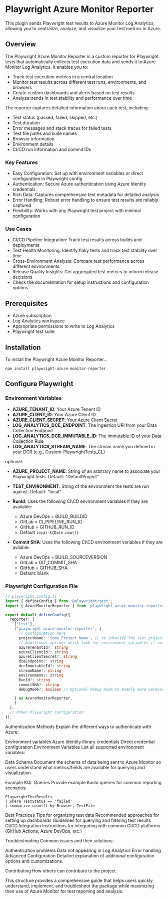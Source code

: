 # Playwright Azure Monitor Reporter

This plugin sends Playwright test results to Azure Monitor Log Analytics, allowing you to centralize, analyze, and visualize your test metrics in Azure.

## Overview
The Playwright Azure Monitor Reporter is a custom reporter for Playwright tests that automatically collects test execution data and sends it to Azure Monitor Log Analytics. It enables you to:

- Track test execution metrics in a central location
- Monitor test results across different test runs, environments, and browsers
- Create custom dashboards and alerts based on test results
- Analyze trends in test stability and performance over time

The reporter captures detailed information about each test, including:

- Test status (passed, failed, skipped, etc.)
- Test duration
- Error messages and stack traces for failed tests
- Test file paths and suite names
- Browser information
- Environment details
- CI/CD run information and commit IDs

### Key Features
- Easy Configuration: Set up with environment variables or direct configuration in Playwright config
- Authentication: Secure Azure authentication using Azure Identity credentials
- Rich Data: Captures comprehensive test metadata for detailed analysis
- Error Handling: Robust error handling to ensure test results are reliably captured
- Flexibility: Works with any Playwright test project with minimal configuration

### Use Cases
- CI/CD Pipeline Integration: Track test results across builds and deployments
- Test Health Monitoring: Identify flaky tests and track test stability over time
- Cross-Environment Analysis: Compare test performance across different environments
- Release Quality Insights: Get aggregated test metrics to inform release decisions
- Check the documentation for setup instructions and configuration options.

## Prerequisites

- Azure subscription
- Log Analytics workspace
- Appropriate permissions to write to Log Analytics
- Playwright test suite

## Installation
To install the Playwright Azure Monitor Reporter...

`npm install playwright-azure-monitor-reporter`

## Configure Playwright

### Environment Variables

- **AZURE_TENANT_ID**: Your Azure Tenent ID
- **AZURE_CLIENT_ID**: Your Azure Client ID
- **AZURE_CLIENT_SECRET**: Your Azure Client Secret
- **LOG_ANALYTICS_DCE_ENDPOINT**: The ingestion URI from your Data Collection Endpoint
- **LOG_ANALYTICS_DCR_IMMUTABLE_ID**: The immutable ID of your Data Collection Rule
- **LOG_ANALYTICS_STREAM_NAME**: The stream name you defined in your DCR (e.g., Custom-PlaywrightTests_CL)

optional:

- **AZURE_PROJECT_NAME**: String of an arbitrary name to associate your Playwright tests.  Default: "DefaultProject"

- **TEST_ENVIRONMENT**: String of the environment the tests are run against.  Default: "local"

- **RunId**: Uses the following CI\CD environment variables if they are available:
  - Azure DevOps = BUILD_BUILDID
  - GitLab = CI_PIPELINE_RUN_ID
  - GitHub = GITHUB_RUN_ID
  - Default `local-${Date.now()}`

- **Commit SHA**: Uses the following CI\CD environment variables if they are avilable:
  - Azure DevOps = BUILD_SOURCEVERSION
  - GitLab = GIT_COMMIT_SHA
  - GitHub = GITHUB_SHA
  - Default: blank

### Playwright Configuration File


```typescript
// playwright.config.ts
import { defineConfig } from '@playwright/test';
import { AzureMonitorReporter } from 'playwright-azure-monitor-reporter';

export default defineConfig({
  reporter: [
    ['list'],
    ['playwright-azure-monitor-reporter', {
      // Configuration here
      projectName: 'Some Project Name', // to identify the test project or other information to group tests
      // Additional options which look for environment variables if not defined here
      azureTenantId?: string
      azureClientId?: string
      azureClientSecret?: string
      dceEndpoint?: string
      dcrImmutableId?: string
      streamName?: string
      environment?: string
      RunId?: string
      commitSHA?: string
      debugMode?: boolean // Optional debug mode to enable more verbose logging

    } as AzureMonitorReporter,
    ]
  ],
  // Other Playwright configuration
});
```

Authentication Methods
Explain the different ways to authenticate with Azure:

Environment variables
Azure Identity library credentials
Direct credential configuration
Environment Variables
List all supported environment variables:

Data Schema
Document the schema of data being sent to Azure Monitor so users understand what metrics/fields are available for querying and visualization.

Example KQL Queries
Provide example Kusto queries for common reporting scenarios:
```
PlaywrightTestResults
| where TestStatus == 'failed'
| summarize count() by Browser, TestFile
```


Best Practices
Tips for organizing test data
Recommended approaches for setting up dashboards
Guidelines for querying and filtering test results
CI/CD Integration
Instructions for integrating with common CI/CD platforms (GitHub Actions, Azure DevOps, etc.)

Troubleshooting
Common issues and their solutions:

Authentication problems
Data not appearing in Log Analytics
Error handling
Advanced Configuration
Detailed explanation of additional configuration options and customizations.

Contributing
How others can contribute to the project.

This structure provides a comprehensive guide that helps users quickly understand, implement, and troubleshoot the package while maximizing their use of Azure Monitor for test reporting and analysis.
